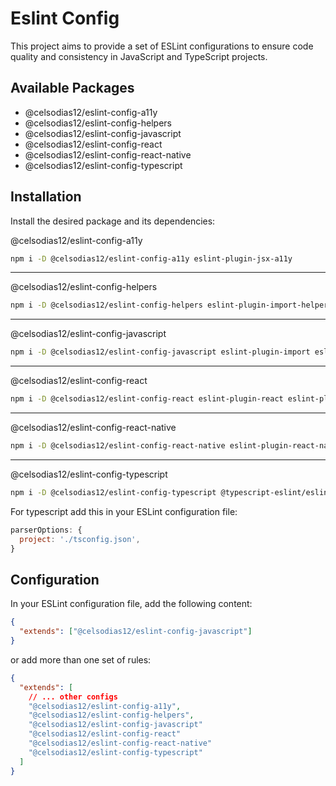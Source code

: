 # Eslint Config

This project aims to provide a set of ESLint configurations to ensure code quality and consistency in JavaScript and TypeScript projects.

## Available Packages

- @celsodias12/eslint-config-a11y
- @celsodias12/eslint-config-helpers
- @celsodias12/eslint-config-javascript
- @celsodias12/eslint-config-react
- @celsodias12/eslint-config-react-native
- @celsodias12/eslint-config-typescript

## Installation

Install the desired package and its dependencies:

@celsodias12/eslint-config-a11y

```bash
npm i -D @celsodias12/eslint-config-a11y eslint-plugin-jsx-a11y
```

---

@celsodias12/eslint-config-helpers

```bash
npm i -D @celsodias12/eslint-config-helpers eslint-plugin-import-helpers eslint-plugin-unused-imports
```

---

@celsodias12/eslint-config-javascript

```bash
npm i -D @celsodias12/eslint-config-javascript eslint-plugin-import eslint-plugin-n eslint-plugin-promise eslint-plugin-security
```

---

@celsodias12/eslint-config-react

```bash
npm i -D @celsodias12/eslint-config-react eslint-plugin-react eslint-plugin-react-hooks
```

---

@celsodias12/eslint-config-react-native

```bash
npm i -D @celsodias12/eslint-config-react-native eslint-plugin-react-native
```

---

@celsodias12/eslint-config-typescript

```bash
npm i -D @celsodias12/eslint-config-typescript @typescript-eslint/eslint-plugin @typescript-eslint/parser
```

For typescript add this in your ESLint configuration file:

```js
parserOptions: {
  project: './tsconfig.json',
}
```

## Configuration

In your ESLint configuration file, add the following content:

```json
{
  "extends": ["@celsodias12/eslint-config-javascript"]
}
```

or add more than one set of rules:

```json
{
  "extends": [
    // ... other configs
    "@celsodias12/eslint-config-a11y",
    "@celsodias12/eslint-config-helpers",
    "@celsodias12/eslint-config-javascript"
    "@celsodias12/eslint-config-react"
    "@celsodias12/eslint-config-react-native"
    "@celsodias12/eslint-config-typescript"
  ]
}
```
